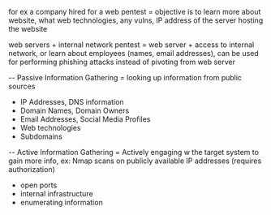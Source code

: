 for ex a company hired for a web pentest = objective is to learn more about website, what web technologies, any vulns, IP address of the server hosting the website

web servers + internal network pentest = web server + access to internal network, or learn about employees (names, email addresses), can be used for performing phishing attacks instead of pivoting from web server

-- Passive Information Gathering = looking up information from public sources
- IP Addresses, DNS information
- Domain Names, Domain Owners
- Email Addresses, Social Media Profiles
- Web technologies
- Subdomains

-- Active Information Gathering = Actively engaging w the target system to gain more info, ex: Nmap scans on publicly available IP addresses (requires authorization)
- open ports
- internal infrastructure
- enumerating information
